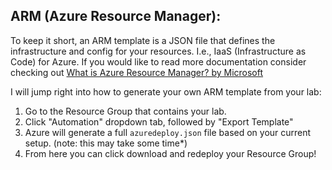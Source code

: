 ## ARM (Azure Resource Manager):
To keep it short, an ARM template is a JSON file that defines the infrastructure and config for your resources. I.e., IaaS (Infrastructure as Code) for Azure.
If you would like to read more documentation consider checking out [What is Azure Resource Manager? by Microsoft](https://learn.microsoft.com/en-us/azure/azure-resource-manager/management/overview)

I will jump right into how to generate your own ARM template from your lab:
1. Go to the Resource Group that contains your lab.
2. Click "Automation" dropdown tab, followed by "Export Template"
3. Azure will generate a full `azuredeploy.json` file based on your current setup. (note: this may take some time*)
4. From here you can click download and redeploy your Resource Group!
